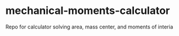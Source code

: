 # mechanical-moments-calculator
Repo for calculator solving area, mass center, and moments of interia
